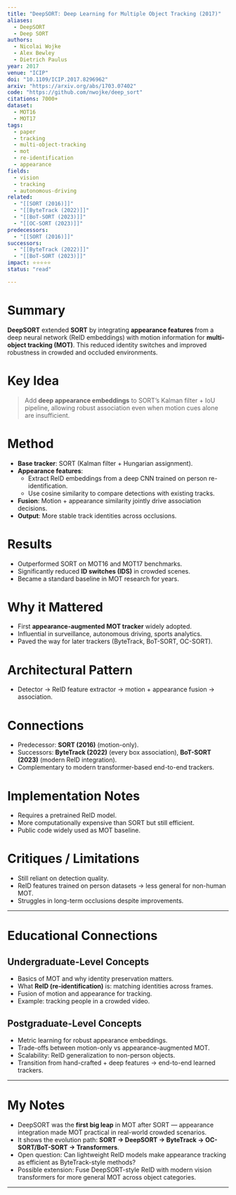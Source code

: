 ```yaml
---
title: "DeepSORT: Deep Learning for Multiple Object Tracking (2017)"
aliases:
  - DeepSORT
  - Deep SORT
authors:
  - Nicolai Wojke
  - Alex Bewley
  - Dietrich Paulus
year: 2017
venue: "ICIP"
doi: "10.1109/ICIP.2017.8296962"
arxiv: "https://arxiv.org/abs/1703.07402"
code: "https://github.com/nwojke/deep_sort"
citations: 7000+
dataset:
  - MOT16
  - MOT17
tags:
  - paper
  - tracking
  - multi-object-tracking
  - mot
  - re-identification
  - appearance
fields:
  - vision
  - tracking
  - autonomous-driving
related:
  - "[[SORT (2016)]]"
  - "[[ByteTrack (2022)]]"
  - "[[BoT-SORT (2023)]]"
  - "[[OC-SORT (2023)]]"
predecessors:
  - "[[SORT (2016)]]"
successors:
  - "[[ByteTrack (2022)]]"
  - "[[BoT-SORT (2023)]]"
impact: ⭐⭐⭐⭐⭐
status: "read"

---
```


# Summary
**DeepSORT** extended **SORT** by integrating **appearance features** from a deep neural network (ReID embeddings) with motion information for **multi-object tracking (MOT)**. This reduced identity switches and improved robustness in crowded and occluded environments.

# Key Idea
> Add **deep appearance embeddings** to SORT’s Kalman filter + IoU pipeline, allowing robust association even when motion cues alone are insufficient.

# Method
- **Base tracker**: SORT (Kalman filter + Hungarian assignment).  
- **Appearance features**:  
  - Extract ReID embeddings from a deep CNN trained on person re-identification.  
  - Use cosine similarity to compare detections with existing tracks.  
- **Fusion**: Motion + appearance similarity jointly drive association decisions.  
- **Output**: More stable track identities across occlusions.  

# Results
- Outperformed SORT on MOT16 and MOT17 benchmarks.  
- Significantly reduced **ID switches (IDS)** in crowded scenes.  
- Became a standard baseline in MOT research for years.  

# Why it Mattered
- First **appearance-augmented MOT tracker** widely adopted.  
- Influential in surveillance, autonomous driving, sports analytics.  
- Paved the way for later trackers (ByteTrack, BoT-SORT, OC-SORT).  

# Architectural Pattern
- Detector → ReID feature extractor → motion + appearance fusion → association.  

# Connections
- Predecessor: **SORT (2016)** (motion-only).  
- Successors: **ByteTrack (2022)** (every box association), **BoT-SORT (2023)** (modern ReID integration).  
- Complementary to modern transformer-based end-to-end trackers.  

# Implementation Notes
- Requires a pretrained ReID model.  
- More computationally expensive than SORT but still efficient.  
- Public code widely used as MOT baseline.  

# Critiques / Limitations
- Still reliant on detection quality.  
- ReID features trained on person datasets → less general for non-human MOT.  
- Struggles in long-term occlusions despite improvements.  

---

# Educational Connections

## Undergraduate-Level Concepts
- Basics of MOT and why identity preservation matters.  
- What **ReID (re-identification)** is: matching identities across frames.  
- Fusion of motion and appearance for tracking.  
- Example: tracking people in a crowded video.  

## Postgraduate-Level Concepts
- Metric learning for robust appearance embeddings.  
- Trade-offs between motion-only vs appearance-augmented MOT.  
- Scalability: ReID generalization to non-person objects.  
- Transition from hand-crafted + deep features → end-to-end learned trackers.  

---

# My Notes
- DeepSORT was the **first big leap** in MOT after SORT — appearance integration made MOT practical in real-world crowded scenarios.  
- It shows the evolution path: **SORT → DeepSORT → ByteTrack → OC-SORT/BoT-SORT → Transformers**.  
- Open question: Can lightweight ReID models make appearance tracking as efficient as ByteTrack-style methods?  
- Possible extension: Fuse DeepSORT-style ReID with modern vision transformers for more general MOT across object categories.  

---
